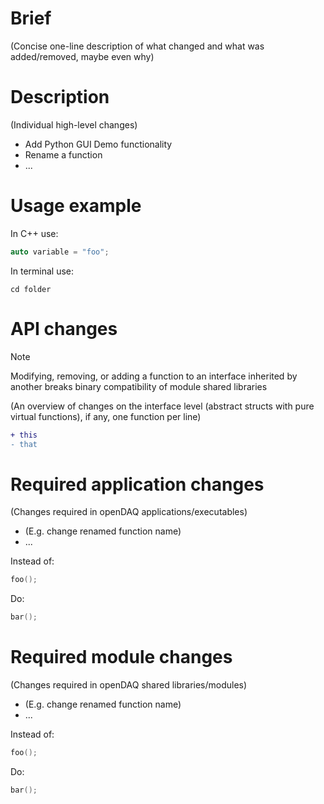 # Brief

(Concise one-line description of what changed and what was added/removed, maybe even why)



# Description

(Individual high-level changes)

- Add Python GUI Demo functionality
- Rename a function
- ...

# Usage example

In C++ use:

```cpp
auto variable = "foo";
```

In terminal use:

```shell
cd folder
```

# API changes

> [!NOTE]
> Modifying, removing, or adding a function to an interface inherited by another breaks binary compatibility of module shared libraries

(An overview of changes on the interface level (abstract structs with pure virtual functions), if any, one function per line)

```diff
+ this
- that
```

# Required application changes

(Changes required in openDAQ applications/executables)

- (E.g. change renamed function name)
- ...

Instead of:

```cpp
foo();
```

Do:

```cpp
bar();
```

# Required module changes

(Changes required in openDAQ shared libraries/modules)

- (E.g. change renamed function name)
- ...

Instead of:

```cpp
foo();
```

Do:

```cpp
bar();
```
